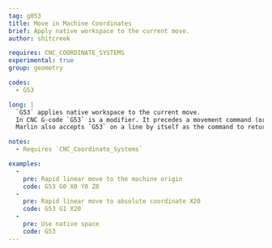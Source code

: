 ```yaml
---
tag: g053
title: Move in Machine Coordinates
brief: Apply native workspace to the current move.
author: shitcreek

requires: CNC_COORDINATE_SYSTEMS
experimental: true
group: geometry

codes:
  - G53

long: |
  `G53` applies native workspace to the current move.
  In CNC G-code `G53` is a modifier. It precedes a movement command (or other modifiers) on the same line.
  Marlin also accepts `G53` on a line by itself as the command to return to the native workspace.

notes:
  - Requires `CNC_Coordinate_Systems`

examples:
  -
    pre: Rapid linear move to the machine origin
    code: G53 G0 X0 Y0 Z0
  -
    pre: Rapid linear move to absolute coordinate X20
    code: G53 G1 X20
  -
    pre: Use native space
    code: G53
---
```

